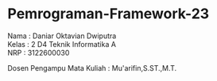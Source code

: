 # Pemrograman-Framework-23  

Nama : Daniar Oktavian Dwiputra  
Kelas : 2 D4 Teknik Informatika A  
NRP : 3122600030  

Dosen Pengampu Mata Kuliah : Mu'arifin,S.ST.,M.T.